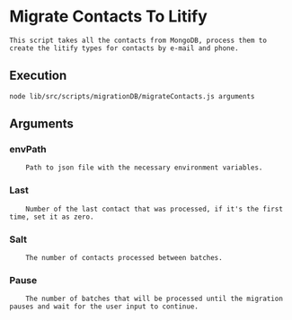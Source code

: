 # Migrate Contacts To Litify

    This script takes all the contacts from MongoDB, process them to create the litify types for contacts by e-mail and phone.

## Execution

    node lib/src/scripts/migrationDB/migrateContacts.js arguments

## Arguments

### envPath

        Path to json file with the necessary environment variables.

### Last

        Number of the last contact that was processed, if it's the first time, set it as zero.

### Salt

        The number of contacts processed between batches.

### Pause

        The number of batches that will be processed until the migration pauses and wait for the user input to continue.

##
